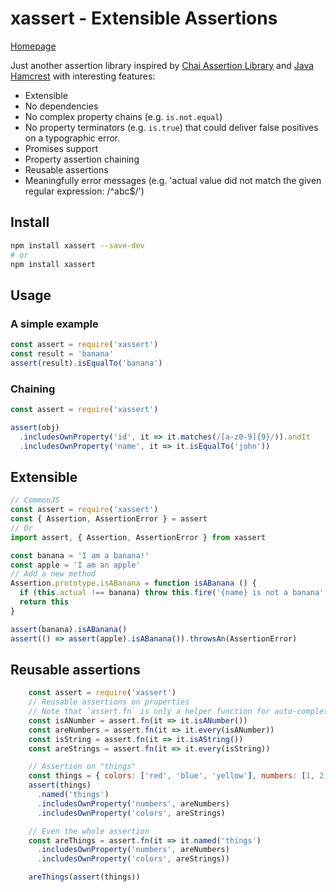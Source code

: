# xassert - Extensible Assertions

[Homepage](https://victorherraiz.github.io/xassert/)

Just another assertion library inspired by [Chai Assertion Library](http://www.chaijs.com/) and
[Java Hamcrest](http://hamcrest.org/) with interesting features:

* Extensible
* No dependencies
* No complex property chains (e.g. `is.not.equal`)
* No property terminators (e.g. `is.true`) that could deliver false positives on a typographic error.
* Promises support
* Property assertion chaining
* Reusable assertions
* Meaningfully error messages (e.g. 'actual value did not match the given regular expression: /^abc$/')

## Install

```sh
npm install xassert --save-dev
# or
npm install xassert
```

## Usage

### A simple example

```js
const assert = require('xassert')
const result = 'banana'
assert(result).isEqualTo('banana')
```

### Chaining

```js
const assert = require('xassert')

assert(obj)
  .includesOwnProperty('id', it => it.matches(/[a-z0-9]{9}/)).andIt
  .includesOwnProperty('name', it => it.isEqualTo('john'))
```

## Extensible

```js
// CommonJS
const assert = require('xassert')
const { Assertion, AssertionError } = assert
// Or
import assert, { Assertion, AssertionError } from xassert

const banana = 'I am a banana!'
const apple = 'I am an apple'
// Add a new method
Assertion.prototype.isABanana = function isABanana () {
  if (this.actual !== banana) throw this.fire('{name} is not a banana', banana)
  return this
}

assert(banana).isABanana()
assert(() => assert(apple).isABanana()).throwsAn(AssertionError)
```

## Reusable assertions

```js
    const assert = require('xassert')
    // Reusable assertions on properties
    // Note that `assert.fn` is only a helper function for auto-completion in some IDE
    const isANumber = assert.fn(it => it.isANumber())
    const areNumbers = assert.fn(it => it.every(isANumber))
    const isString = assert.fn(it => it.isAString())
    const areStrings = assert.fn(it => it.every(isString))

    // Assertion on "things"
    const things = { colors: ['red', 'blue', 'yellow'], numbers: [1, 2] }
    assert(things)
      .named('things')
      .includesOwnProperty('numbers', areNumbers)
      .includesOwnProperty('colors', areStrings)

    // Even the whole assertion
    const areThings = assert.fn(it => it.named('things')
      .includesOwnProperty('numbers', areNumbers)
      .includesOwnProperty('colors', areStrings))

    areThings(assert(things))
````
